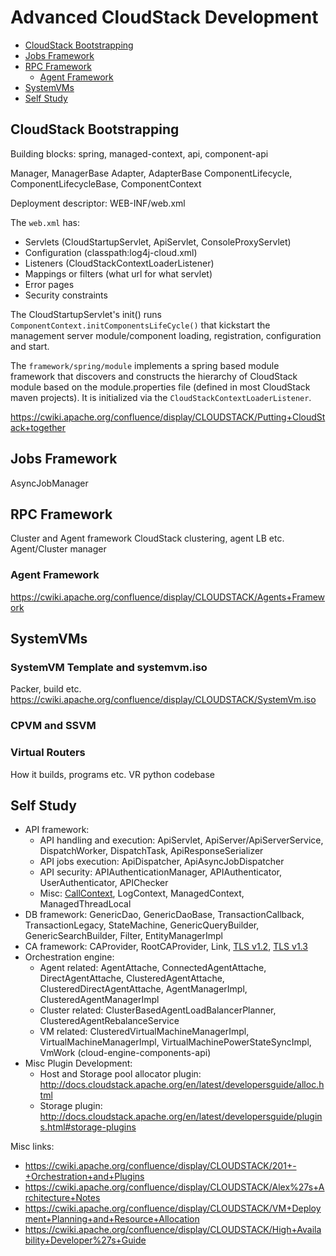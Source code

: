 # Advanced CloudStack Development

* [CloudStack Bootstrapping](#cloudstack-bootstrapping)
* [Jobs Framework](#jobs-framework)
* [RPC Framework](#rpc-framework)
  * [Agent Framework](#agent-framework)
* [SystemVMs](#systemvms)
* [Self Study](#self-study)

## CloudStack Bootstrapping

Building blocks: spring, managed-context, api, component-api

Manager, ManagerBase
Adapter, AdapterBase
ComponentLifecycle, ComponentLifecycleBase,
ComponentContext


Deployment descriptor: WEB-INF/web.xml

The `web.xml` has:
- Servlets (CloudStartupServlet, ApiServlet, ConsoleProxyServlet)
- Configuration (classpath:log4j-cloud.xml)
- Listeners (CloudStackContextLoaderListener)
- Mappings or filters (what url for what servlet)
- Error pages
- Security constraints

The CloudStartupServlet's init() runs
`ComponentContext.initComponentsLifeCycle()` that kickstart the management
server module/component loading, registration, configuration and start.

The `framework/spring/module` implements a spring based module framework
that discovers and constructs the hierarchy of CloudStack module based on the
module.properties file (defined in most CloudStack maven projects). It is
initialized via the `CloudStackContextLoaderListener`.

https://cwiki.apache.org/confluence/display/CLOUDSTACK/Putting+CloudStack+together

## Jobs Framework

AsyncJobManager

## RPC Framework

Cluster and Agent framework
CloudStack clustering, agent LB etc. Agent/Cluster manager

### Agent Framework

https://cwiki.apache.org/confluence/display/CLOUDSTACK/Agents+Framework

## SystemVMs

### SystemVM Template and systemvm.iso

Packer, build etc.
https://cwiki.apache.org/confluence/display/CLOUDSTACK/SystemVm.iso

### CPVM and SSVM

### Virtual Routers

How it builds, programs etc.
VR python codebase

## Self Study

- API framework:
  - API handling and execution: ApiServlet, ApiServer/ApiServerService, DispatchWorker, DispatchTask, ApiResponseSerializer
  - API jobs execution: ApiDispatcher, ApiAsyncJobDispatcher
  - API security: APIAuthenticationManager, APIAuthenticator, UserAuthenticator, APIChecker
  - Misc: [CallContext](https://cwiki.apache.org/confluence/display/CLOUDSTACK/Using+CallContext), LogContext, ManagedContext, ManagedThreadLocal
- DB framework: GenericDao, GenericDaoBase, TransactionCallback, TransactionLegacy, StateMachine, GenericQueryBuilder, GenericSearchBuilder, Filter, EntityManagerImpl
- CA framework: CAProvider, RootCAProvider, Link, [TLS v1.2](https://tls.ulfheim.net), [TLS v1.3](https://tls13.ulfheim.net/)
- Orchestration engine:
  - Agent related: AgentAttache, ConnectedAgentAttache, DirectAgentAttache, ClusteredAgentAttache, ClusteredDirectAgentAttache, AgentManagerImpl, ClusteredAgentManagerImpl
  - Cluster related: ClusterBasedAgentLoadBalancerPlanner, ClusteredAgentRebalanceService
  - VM related: ClusteredVirtualMachineManagerImpl, VirtualMachineManagerImpl, VirtualMachinePowerStateSyncImpl, VmWork (cloud-engine-components-api)
- Misc Plugin Development:
  - Host and Storage pool allocator plugin: http://docs.cloudstack.apache.org/en/latest/developersguide/alloc.html
  - Storage plugin: http://docs.cloudstack.apache.org/en/latest/developersguide/plugins.html#storage-plugins

Misc links:
- https://cwiki.apache.org/confluence/display/CLOUDSTACK/201+-+Orchestration+and+Plugins
- https://cwiki.apache.org/confluence/display/CLOUDSTACK/Alex%27s+Architecture+Notes
- https://cwiki.apache.org/confluence/display/CLOUDSTACK/VM+Deployment+Planning+and+Resource+Allocation
- https://cwiki.apache.org/confluence/display/CLOUDSTACK/High+Availability+Developer%27s+Guide
